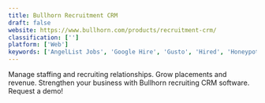 ```yaml
---
title: Bullhorn Recruitment CRM
draft: false 
website: https://www.bullhorn.com/products/recruitment-crm/
classification: ['']
platform: ['Web']
keywords: ['AngelList Jobs', 'Google Hire', 'Gusto', 'Hired', 'Honeypot.io', 'JazzHR', 'JobDiva', 'Jobvite', 'LinkedIn Talent', 'Oracle HCM Cloud', 'Planted', 'QuickBooks Online', 'SmartRecruiters', 'ZipRecruiter', 'iCIMS']
---
```

Manage staffing and recruiting relationships. Grow placements and revenue. Strengthen your business with Bullhorn recruiting CRM software. Request a demo!